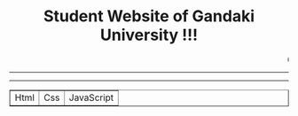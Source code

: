 <html>
<link real="stylesheet" href="styles09.css">
<center>
<head>
<h1> Student Website of Gandaki University !!!</h1>
</head>
<marquee>Code Running </marquee>
</center>
<hr>
<table border="1">
<tr>
<td>Html</td>
<td>Css</td>
<td>JavaScript</td>
<hr>

<html>
